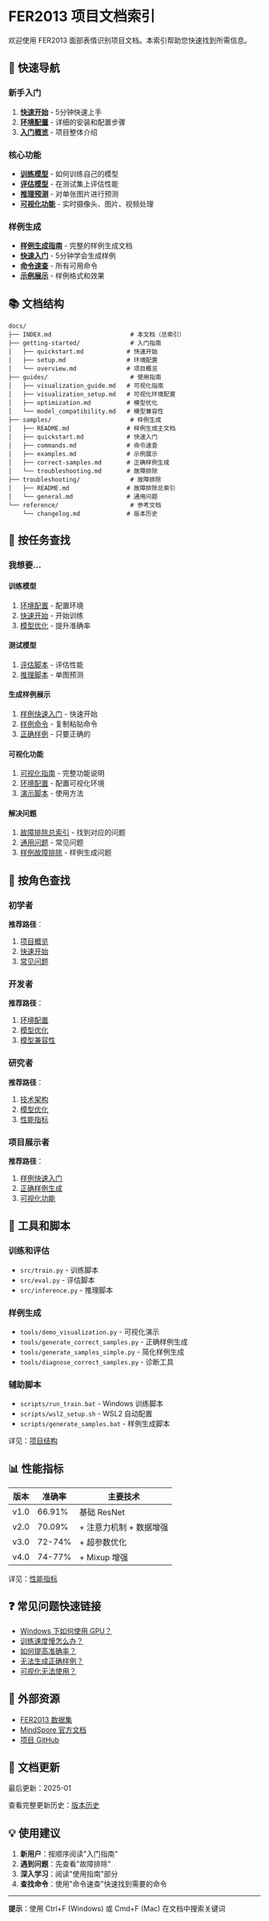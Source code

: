 # FER2013 项目文档索引

欢迎使用 FER2013 面部表情识别项目文档。本索引帮助您快速找到所需信息。

## 🚀 快速导航

### 新手入门
1. **[快速开始](getting-started/quickstart.md)** - 5分钟快速上手
2. **[环境配置](getting-started/setup.md)** - 详细的安装和配置步骤
3. **[入门概览](getting-started/overview.md)** - 项目整体介绍

### 核心功能
- **[训练模型](../README.md#快速开始训练)** - 如何训练自己的模型
- **[评估模型](../README.md#评估脚本-srcevalpy)** - 在测试集上评估性能
- **[推理预测](../README.md#推理脚本-srcinferencepy)** - 对单张图片进行预测
- **[可视化功能](guides/visualization_guide.md)** - 实时摄像头、图片、视频处理

### 样例生成
- **[样例生成指南](samples/README.md)** - 完整的样例生成文档
- **[快速入门](samples/quickstart.md)** - 5分钟学会生成样例
- **[命令速查](samples/commands.md)** - 所有可用命令
- **[示例展示](samples/examples.md)** - 样例格式和效果

## 📚 文档结构

```
docs/
├── INDEX.md                      # 本文档（总索引）
├── getting-started/              # 入门指南
│   ├── quickstart.md            # 快速开始
│   ├── setup.md                 # 环境配置
│   └── overview.md              # 项目概览
├── guides/                       # 使用指南
│   ├── visualization_guide.md   # 可视化指南
│   ├── visualization_setup.md   # 可视化环境配置
│   ├── optimization.md          # 模型优化
│   └── model_compatibility.md   # 模型兼容性
├── samples/                      # 样例生成
│   ├── README.md                # 样例生成主文档
│   ├── quickstart.md            # 快速入门
│   ├── commands.md              # 命令速查
│   ├── examples.md              # 示例展示
│   ├── correct-samples.md       # 正确样例生成
│   └── troubleshooting.md       # 故障排除
├── troubleshooting/              # 故障排除
│   ├── README.md                # 故障排除总索引
│   └── general.md               # 通用问题
└── reference/                    # 参考文档
    └── changelog.md             # 版本历史
```

## 🎯 按任务查找

### 我想要...

#### 训练模型
1. [环境配置](getting-started/setup.md) - 配置环境
2. [快速开始](getting-started/quickstart.md#快速开始训练) - 开始训练
3. [模型优化](guides/optimization.md) - 提升准确率

#### 测试模型
1. [评估脚本](../README.md#评估脚本-srcevalpy) - 评估性能
2. [推理脚本](../README.md#推理脚本-srcinferencepy) - 单图预测

#### 生成样例展示
1. [样例快速入门](samples/quickstart.md) - 快速开始
2. [样例命令](samples/commands.md) - 复制粘贴命令
3. [正确样例](samples/correct-samples.md) - 只要正确的

#### 可视化功能
1. [可视化指南](guides/visualization_guide.md) - 完整功能说明
2. [环境配置](guides/visualization_setup.md) - 配置可视化环境
3. [演示脚本](../README.md#可视化演示脚本-demo_visualizationpy) - 使用方法

#### 解决问题
1. [故障排除总索引](troubleshooting/README.md) - 找到对应的问题
2. [通用问题](troubleshooting/general.md) - 常见问题
3. [样例故障排除](samples/troubleshooting.md) - 样例生成问题

## 📖 按角色查找

### 初学者
**推荐路径**：
1. [项目概览](getting-started/overview.md)
2. [快速开始](getting-started/quickstart.md)
3. [常见问题](../README.md#常见问题-faq)

### 开发者
**推荐路径**：
1. [环境配置](getting-started/setup.md)
2. [模型优化](guides/optimization.md)
3. [模型兼容性](guides/model_compatibility.md)

### 研究者
**推荐路径**：
1. [技术架构](../README.md#技术架构)
2. [模型优化](guides/optimization.md)
3. [性能指标](../README.md#性能指标)

### 项目展示者
**推荐路径**：
1. [样例快速入门](samples/quickstart.md)
2. [正确样例生成](samples/correct-samples.md)
3. [可视化功能](guides/visualization_guide.md)

## 🔧 工具和脚本

### 训练和评估
- `src/train.py` - 训练脚本
- `src/eval.py` - 评估脚本
- `src/inference.py` - 推理脚本

### 样例生成
- `tools/demo_visualization.py` - 可视化演示
- `tools/generate_correct_samples.py` - 正确样例生成
- `tools/generate_samples_simple.py` - 简化样例生成
- `tools/diagnose_correct_samples.py` - 诊断工具

### 辅助脚本
- `scripts/run_train.bat` - Windows 训练脚本
- `scripts/wsl2_setup.sh` - WSL2 自动配置
- `scripts/generate_samples.bat` - 样例生成脚本

详见：[项目结构](../README.md#项目结构)

## 📊 性能指标

| 版本 | 准确率 | 主要技术 |
|------|--------|----------|
| v1.0 | 66.91% | 基础 ResNet |
| v2.0 | 70.09% | + 注意力机制 + 数据增强 |
| v3.0 | 72-74% | + 超参数优化 |
| v4.0 | 74-77% | + Mixup 增强 |

详见：[性能指标](../README.md#性能指标)

## ❓ 常见问题快速链接

- [Windows 下如何使用 GPU？](../README.md#q-windows-下如何使用-gpu)
- [训练速度慢怎么办？](../README.md#q-训练速度慢怎么办)
- [如何提高准确率？](../README.md#q-如何提高准确率)
- [无法生成正确样例？](samples/troubleshooting.md)
- [可视化无法使用？](guides/visualization_setup.md)

## 🔗 外部资源

- [FER2013 数据集](https://www.kaggle.com/datasets/msambare/fer2013)
- [MindSpore 官方文档](https://www.mindspore.cn/)
- [项目 GitHub](https://github.com/your-repo)

## 📝 文档更新

最后更新：2025-01

查看完整更新历史：[版本历史](reference/changelog.md)

## 💡 使用建议

1. **新用户**：按顺序阅读"入门指南"
2. **遇到问题**：先查看"故障排除"
3. **深入学习**：阅读"使用指南"部分
4. **查找命令**：使用"命令速查"快速找到需要的命令

---

**提示**：使用 Ctrl+F (Windows) 或 Cmd+F (Mac) 在文档中搜索关键词
